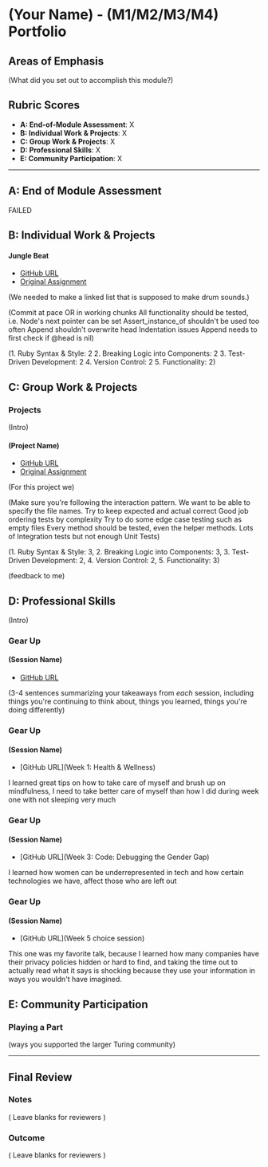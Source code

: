 # (Your Name) - (M1/M2/M3/M4) Portfolio

## Areas of Emphasis

(What did you set out to accomplish this module?)

## Rubric Scores

* **A: End-of-Module Assessment**: X
* **B: Individual Work & Projects**: X
* **C: Group Work & Projects**: X
* **D: Professional Skills**: X
* **E: Community Participation**: X

-----------------------

## A: End of Module Assessment

FAILED


## B: Individual Work & Projects


#### Jungle Beat

* [GitHub URL](https://github.com/turingschool/ruby-submissions/blob/master/1803-b/1module/jungle_beats/Richard_RosaSerrano.md)
* [Original Assignment](http://backend.turing.io/module1/projects/jungle_beat)

(We needed to make a linked list that is supposed to make drum sounds.)

(Commit at pace OR in working chunks
All functionality should be tested, i.e. Node's next pointer can be set
Assert_instance_of shouldn't be used too often
Append shouldn't overwrite head
Indentation issues
Append needs to first check if @head is nil)

(1. Ruby Syntax & Style: 2
2. Breaking Logic into Components: 2
3. Test-Driven Development: 2
4. Version Control: 2
5. Functionality: 2)



## C: Group Work & Projects

### Projects

(Intro)

#### (Project Name)

* [GitHub URL](https://github.com/turingschool/ruby-submissions/blob/master/1803-b/1module/night_writer/Richard_Rob.md)
* [Original Assignment](http://backend.turing.io/module1/projects/night_writer)

(For this project we)

(Make sure you're following the interaction pattern. We want to be able to specify the file names.
Try to keep expected and actual correct
Good job ordering tests by complexity
Try to do some edge case testing such as empty files
Every method should be tested, even the helper methods.
Lots of Integration tests but not enough Unit Tests)

(1. Ruby Syntax & Style: 3,
 2. Breaking Logic into Components: 3,
 3. Test-Driven Development: 2,
 4. Version Control: 2,
 5. Functionality: 3)

(feedback to me)

## D: Professional Skills
(Intro)

### Gear Up
#### (Session Name)

* [GitHub URL]()

(3-4 sentences summarizing your takeaways from _each_ session, including things you're continuing to think about, things you learned, things you're doing differently)
### Gear Up
#### (Session Name)

* [GitHub URL](Week 1: Health & Wellness)

I learned great tips on how to take care of myself and brush up on mindfulness, I need to take better care of myself than how I did during week one with not sleeping very much
### Gear Up
#### (Session Name)

* [GitHub URL](Week 3: Code: Debugging the Gender Gap)

I learned how women can be underrepresented in tech and how certain technologies we have, affect those who are left out
### Gear Up
#### (Session Name)

* [GitHub URL](Week 5 choice session)

This one was my favorite talk, because I learned how many companies have their privacy policies hidden or hard to find, and taking the time out to actually read what it says is shocking because they use your information in ways you wouldn't have imagined.

## E: Community Participation

### Playing a Part

(ways you supported the larger Turing community)

------------------

## Final Review

### Notes

( Leave blanks for reviewers )

### Outcome

( Leave blanks for reviewers )
